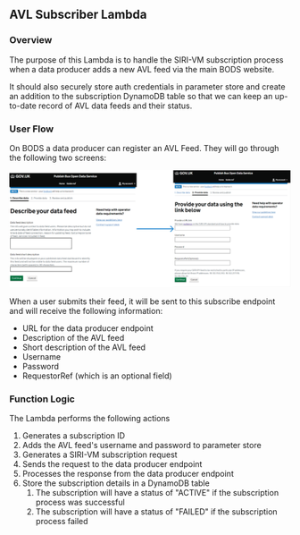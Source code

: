 ## AVL Subscriber Lambda

### Overview

The purpose of this Lambda is to handle the SIRI-VM subscription process when a data producer adds a new AVL feed via 
the main BODS website. 

It should also securely store auth credentials in parameter store and create an addition to the subscription DynamoDB 
table so that we can keep an up-to-date record of AVL data feeds and their status.

### User Flow

On BODS a data producer can register an AVL Feed. They will go through the following two screens:

![avl-subscriber-user-flow.png](avl-subscriber-user-flow.png)

When a user submits their feed, it will be sent to this subscribe endpoint and will receive the following
information:

- URL for the data producer endpoint
- Description of the AVL feed
- Short description of the AVL feed
- Username
- Password
- RequestorRef (which is an optional field)

### Function Logic

The Lambda performs the following actions

1. Generates a subscription ID
2. Adds the AVL feed's username and password to parameter store
3. Generates a SIRI-VM subscription request
4. Sends the request to the data producer endpoint
5. Processes the response from the data producer endpoint
6. Store the subscription details in a DynamoDB table
   1. The subscription will have a status of "ACTIVE" if the subscription process was successful
   2. The subscription will have a status of "FAILED" if the subscription process failed
